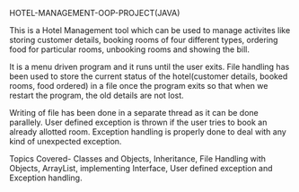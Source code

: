 HOTEL-MANAGEMENT-OOP-PROJECT(JAVA)

This is a Hotel Management tool which can be used to manage activites like storing customer details, booking rooms of four different types, ordering food for particular rooms, unbooking rooms and showing the bill.

It is a menu driven program and it runs until the user exits. File handling has been used to store the current status of the hotel(customer details, booked rooms, food ordered) in a file once the program exits so that when we restart the program, the old details are not lost.

Writing of file has been done in a separate thread as it can be done parallely. User defined exception is thrown if the user tries to book an already allotted room. Exception handling is properly done to deal with any kind of unexpected exception.

Topics Covered- Classes and Objects, Inheritance, File Handling with Objects, ArrayList, implementing Interface, User defined exception and Exception handling.

